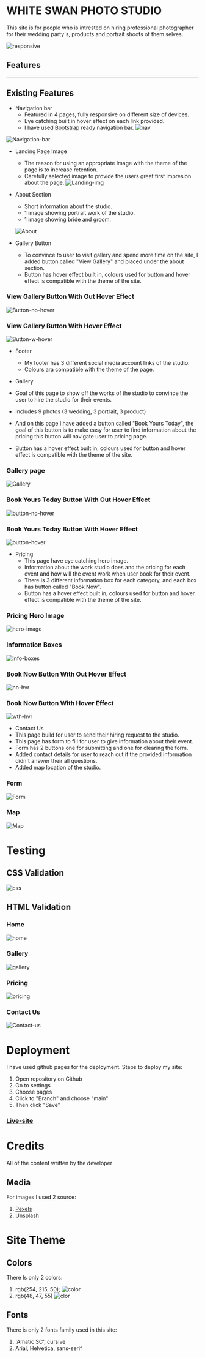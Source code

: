 # WHITE SWAN PHOTO STUDIO

This site is for people who is intrested on hiring professional photographer for their wedding party's, products and portrait shoots of them selves.

![responsive](https://i.imgur.com/dgGV9ex.png)

## Features 
---
## Existing Features
* Navigation bar
  * Featured in 4 pages, fully responsive on different size of devices.
  * Eye catching built in hover effect on each link provided.
  * I have used [Bootstrap](https://getbootstrap.com/docs/5.1/components/navbar/) ready navigation bar.
  ![nav](https://i.imgur.com/p2zFDPy.png)


![Navigation-bar](https://i.imgur.com/hsCbmtW.png)

* Landing Page Image 
  * The reason for using an appropriate image with the theme of the page is to increase retention.
  * Carefully selected image to provide the users great first impresion about the page.
  ![Landing-img](https://i.imgur.com/D0aLrFg.png?1)

* About Section
  * Short information about the studio.
  * 1 image showing portrait work of the studio.
  * 1 image showing bride and groom.

  ![About](https://i.imgur.com/R5yLhTR.png)

* Gallery Button
  * To convince to user to visit gallery and spend more time on the site, I added  button called "View Gallery" and placed under the about section.
  * Button has hover effect built in, colours used for button and hover effect is compatible with the theme of the site. 
 ### View Gallery Button With Out Hover Effect 
![Button-no-hover](https://i.imgur.com/6B3ins5.png)
### View Gallery Button With Hover Effect
  ![Button-w-hover](https://i.imgur.com/oakfGLN.png)


* Footer
  * My footer has 3 different social media account links of the studio.
  * Colours ara compatible with the theme of the page.

* Gallery
 * Goal of this page to show off the works of the studio to convince the user to hire the studio for their events.
 * Includes 9 photos (3 wedding, 3 portrait, 3 product)
 * And on this page I have added a button called "Book Yours Today", the goal of this button is to make easy for user to find information about the pricing this button will navigate user to pricing page.
 * Button has a hover effect built in, colours used for button and hover effect is compatible with the theme of the site. 

 ### Gallery page
 ![Gallery](https://i.imgur.com/qmSzlFC.png)

 ### Book Yours Today Button With Out Hover Effect
 ![button-no-hover](https://i.imgur.com/avKwQ1Q.png)

### Book Yours Today Button With Hover Effect
![button-hover](https://i.imgur.com/WPEKkDR.png)

* Pricing
  * This page have eye catching hero image.
  * Information about the work studio does and the pricing for each event and how will the event work when user book for their event.
  * There is 3 different information box for each category, and each box has button called "Book Now".
  * Button has a hover effect built in, colours used for button and hover effect is compatible with the theme of the site. 
### Pricing Hero Image
![hero-image](https://i.imgur.com/IkeIyRc.png)
### Information Boxes 
![info-boxes](https://i.imgur.com/a3JemNI.png)
### Book Now Button With Out Hover Effect
![no-hvr](https://i.imgur.com/1sdC2ps.png?2)
### Book Now Button With Hover Effect
![wth-hvr](https://i.imgur.com/AShj4Q3.png)

* Contact Us 
 * This page build for user to send their hiring request to the studio.
 * This page has form to fill for user to give information about their event.
 * Form has 2 buttons one for submitting and one for clearing the form.
 * Added contact details for user to reach out if the provided information didn't answer their all questions.
 * Added map location of the studio.
 ### Form 
 ![Form](https://i.imgur.com/yani19g.png)
 ### Map
 ![Map](https://i.imgur.com/rJatTpw.png)

 # Testing
 ## CSS Validation
 ![css](https://i.imgur.com/SolJlDP.png)
 ##  HTML Validation

 ### Home
 ![home](https://i.imgur.com/4hAGVrv.png)
### Gallery
![gallery](https://i.imgur.com/4uJn9yc.png)
### Pricing 
![pricing](https://i.imgur.com/c4f3WX7.png)
### Contact Us
![Contact-us](https://i.imgur.com/ZpcQ0zY.png)

# Deployment
I have used github pages for the deployment.
Steps to deploy my site:
1. Open repository on Github
1. Go to settings
1. Choose pages
1. Click to "Branch" and choose "main" 
1. Then click "Save"

### [Live-site](https://01-turgut.github.io/White-Swan-Photo-Studio/ "Live Site")

# Credits
All of the content written by the developer

## Media

For images I used 2 source:
1. [Pexels](https://www.pexels.com/)
1. [Unsplash](https://unsplash.com/)

# Site Theme
## Colors
 There Is only 2 colors:
 1. rgb(254, 215, 50);
 ![color](https://i.imgur.com/13u8y2C.png)
 1. rgb(48, 47, 55)
 ![clor](https://i.imgur.com/Rc26IFZ.png)

## Fonts
There is only 2 fonts family used in this site:
1. 'Amatic SC', cursive
1. Arial, Helvetica, sans-serif





